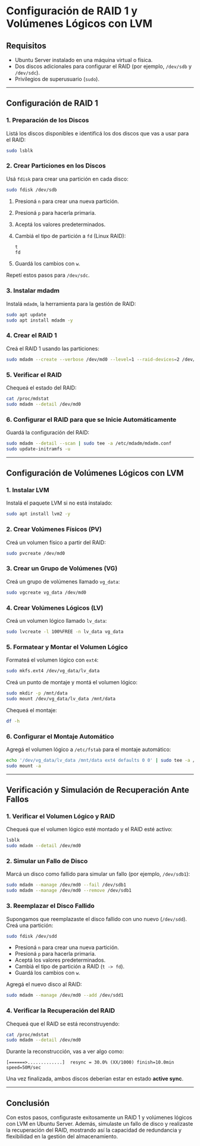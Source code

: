 
# Configuración de RAID 1 y Volúmenes Lógicos con LVM

## Requisitos
- Ubuntu Server instalado en una máquina virtual o física.
- Dos discos adicionales para configurar el RAID (por ejemplo, `/dev/sdb` y `/dev/sdc`).
- Privilegios de superusuario (`sudo`).

---

## Configuración de RAID 1

### 1. Preparación de los Discos

Listá los discos disponibles e identificá los dos discos que vas a usar para el RAID:

```bash
sudo lsblk
```

### 2. Crear Particiones en los Discos

Usá `fdisk` para crear una partición en cada disco:

```bash
sudo fdisk /dev/sdb
```

1. Presioná `n` para crear una nueva partición.
2. Presioná `p` para hacerla primaria.
3. Aceptá los valores predeterminados.
4. Cambiá el tipo de partición a `fd` (Linux RAID):

   ```bash
   t
   fd
   ```

5. Guardá los cambios con `w`.

Repetí estos pasos para `/dev/sdc`.

### 3. Instalar mdadm

Instalá `mdadm`, la herramienta para la gestión de RAID:

```bash
sudo apt update
sudo apt install mdadm -y
```

### 4. Crear el RAID 1

Creá el RAID 1 usando las particiones:

```bash
sudo mdadm --create --verbose /dev/md0 --level=1 --raid-devices=2 /dev/sdb1 /dev/sdc1
```

### 5. Verificar el RAID

Chequeá el estado del RAID:

```bash
cat /proc/mdstat
sudo mdadm --detail /dev/md0
```

### 6. Configurar el RAID para que se Inicie Automáticamente

Guardá la configuración del RAID:

```bash
sudo mdadm --detail --scan | sudo tee -a /etc/mdadm/mdadm.conf
sudo update-initramfs -u
```

---

## Configuración de Volúmenes Lógicos con LVM

### 1. Instalar LVM

Instalá el paquete LVM si no está instalado:

```bash
sudo apt install lvm2 -y
```

### 2. Crear Volúmenes Físicos (PV)

Creá un volumen físico a partir del RAID:

```bash
sudo pvcreate /dev/md0
```

### 3. Crear un Grupo de Volúmenes (VG)

Creá un grupo de volúmenes llamado `vg_data`:

```bash
sudo vgcreate vg_data /dev/md0
```

### 4. Crear Volúmenes Lógicos (LV)

Creá un volumen lógico llamado `lv_data`:

```bash
sudo lvcreate -l 100%FREE -n lv_data vg_data
```

### 5. Formatear y Montar el Volumen Lógico

Formateá el volumen lógico con `ext4`:

```bash
sudo mkfs.ext4 /dev/vg_data/lv_data
```

Creá un punto de montaje y montá el volumen lógico:

```bash
sudo mkdir -p /mnt/data
sudo mount /dev/vg_data/lv_data /mnt/data
```

Chequeá el montaje:

```bash
df -h
```

### 6. Configurar el Montaje Automático

Agregá el volumen lógico a `/etc/fstab` para el montaje automático:

```bash
echo '/dev/vg_data/lv_data /mnt/data ext4 defaults 0 0' | sudo tee -a /etc/fstab
sudo mount -a
```

---

## Verificación y Simulación de Recuperación Ante Fallos

### 1. Verificar el Volumen Lógico y RAID

Chequeá que el volumen lógico esté montado y el RAID esté activo:

```bash
lsblk
sudo mdadm --detail /dev/md0
```

### 2. Simular un Fallo de Disco

Marcá un disco como fallido para simular un fallo (por ejemplo, `/dev/sdb1`):

```bash
sudo mdadm --manage /dev/md0 --fail /dev/sdb1
sudo mdadm --manage /dev/md0 --remove /dev/sdb1
```

### 3. Reemplazar el Disco Fallido

Supongamos que reemplazaste el disco fallido con uno nuevo (`/dev/sdd`). Creá una partición:

```bash
sudo fdisk /dev/sdd
```

- Presioná `n` para crear una nueva partición.
- Presioná `p` para hacerla primaria.
- Aceptá los valores predeterminados.
- Cambiá el tipo de partición a RAID (`t -> fd`).
- Guardá los cambios con `w`.

Agregá el nuevo disco al RAID:

```bash
sudo mdadm --manage /dev/md0 --add /dev/sdd1
```

### 4. Verificar la Recuperación del RAID

Chequeá que el RAID se está reconstruyendo:

```bash
cat /proc/mdstat
sudo mdadm --detail /dev/md0
```

Durante la reconstrucción, vas a ver algo como:

```
[======>.............]  resync = 30.0% (XX/1000) finish=10.0min speed=50M/sec
```

Una vez finalizada, ambos discos deberían estar en estado **active sync**.

---

## **Conclusión**

Con estos pasos, configuraste exitosamente un RAID 1 y volúmenes lógicos con LVM en Ubuntu Server. Además, simulaste un fallo de disco y realizaste la recuperación del RAID, mostrando así la capacidad de redundancia y flexibilidad en la gestión del almacenamiento.
